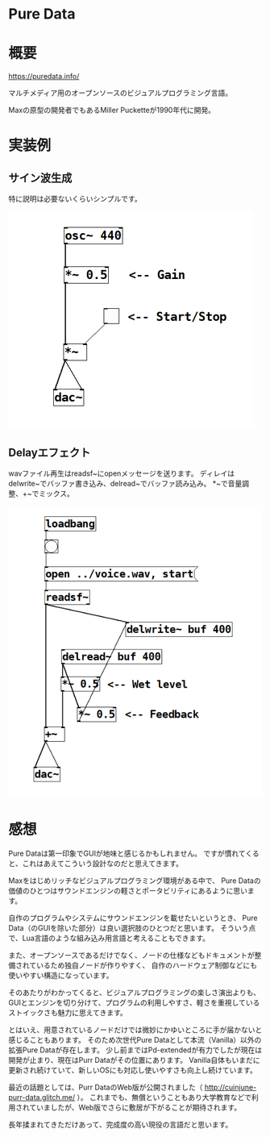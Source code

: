 Pure Data
===

# 概要

https://puredata.info/

マルチメディア用のオープンソースのビジュアルプログラミング言語。

Maxの原型の開発者でもあるMiller Pucketteが1990年代に開発。

# 実装例

## サイン波生成

特に説明は必要ないくらいシンプルです。

![sine](sine.png)

## Delayエフェクト

wavファイル再生はreadsf~にopenメッセージを送ります。
ディレイはdelwrite~でバッファ書き込み、delread~でバッファ読み込み。
*~で音量調整、+~でミックス。

![delay](delay.png)


# 感想

Pure Dataは第一印象でGUIが地味と感じるかもしれません。
ですが慣れてくると、これはあえてこういう設計なのだと思えてきます。

Maxをはじめリッチなビジュアルプログラミング環境がある中で、
Pure Dataの価値のひとつはサウンドエンジンの軽さとポータビリティにあるように思います。

自作のプログラムやシステムにサウンドエンジンを載せたいというとき、
Pure Data（のGUIを除いた部分）は良い選択肢のひとつだと思います。
そういう点で、Lua言語のような組み込み用言語と考えることもできます。

また、オープンソースであるだけでなく、ノードの仕様などもドキュメントが整備されているため独自ノードが作りやすく、
自作のハードウェア制御などにも使いやすい構造になっています。

そのあたりがわかってくると、ビジュアルプログラミングの楽しさ演出よりも、
GUIとエンジンを切り分けて、プログラムの利用しやすさ、軽さを重視しているストイックさも魅力に思えてきます。

とはいえ、用意されているノードだけでは微妙にかゆいところに手が届かないと感じることもあります。
そのため次世代Pure Dataとして本流（Vanilla）以外の拡張Pure Dataが存在します。
少し前まではPd-extendedが有力でしたが現在は開発が止まり、現在はPurr Dataがその位置にあります。
Vanilla自体もいまだに更新され続けていて、新しいOSにも対応し使いやすさも向上し続けています。

最近の話題としては、Purr DataのWeb版が公開されました（ http://cuinjune-purr-data.glitch.me/ ）。
これまでも、無償ということもあり大学教育などで利用されていましたが、Web版でさらに敷居が下がることが期待されます。

長年揉まれてきただけあって、完成度の高い現役の言語だと思います。


